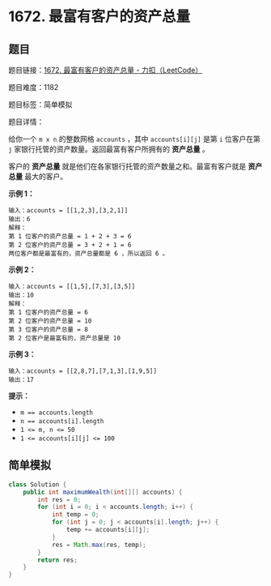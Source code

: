 # 1672. 最富有客户的资产总量

## 题目

题目链接：[1672. 最富有客户的资产总量 - 力扣（LeetCode）](https://leetcode.cn/problems/richest-customer-wealth/description/)

题目难度：1182

题目标签：简单模拟

题目详情：

给你一个 `m x n` 的整数网格 `accounts` ，其中 `accounts[i][j]` 是第 `i` 位客户在第 `j` 家银行托管的资产数量。返回最富有客户所拥有的 **资产总量** 。

客户的 **资产总量** 就是他们在各家银行托管的资产数量之和。最富有客户就是 **资产总量** 最大的客户。

**示例 1：**

```
输入：accounts = [[1,2,3],[3,2,1]]
输出：6
解释：
第 1 位客户的资产总量 = 1 + 2 + 3 = 6
第 2 位客户的资产总量 = 3 + 2 + 1 = 6
两位客户都是最富有的，资产总量都是 6 ，所以返回 6 。
```

**示例 2：**

```
输入：accounts = [[1,5],[7,3],[3,5]]
输出：10
解释：
第 1 位客户的资产总量 = 6
第 2 位客户的资产总量 = 10 
第 3 位客户的资产总量 = 8
第 2 位客户是最富有的，资产总量是 10
```

**示例 3：**

```
输入：accounts = [[2,8,7],[7,1,3],[1,9,5]]
输出：17
```

**提示：**

- `m == accounts.length`
- `n == accounts[i].length`
- `1 <= m, n <= 50`
- `1 <= accounts[i][j] <= 100`



## 简单模拟

``` java
class Solution {
    public int maximumWealth(int[][] accounts) {
        int res = 0;
        for (int i = 0; i < accounts.length; i++) {
            int temp = 0;
            for (int j = 0; j < accounts[i].length; j++) {
                temp += accounts[i][j];
            }
            res = Math.max(res, temp);
        }
        return res;
    }
}
```